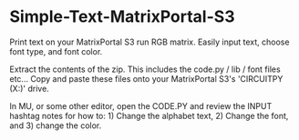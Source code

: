 # Simple-Text-MatrixPortal-S3
Print text on your MatrixPortal S3 run RGB matrix. Easily input text, choose font type, and font color. 

Extract the contents of the zip. This includes the code.py / lib / font files etc... Copy and paste these files onto your MatrixPortal S3's 'CIRCUITPY (X:)' drive. 

In MU, or some other editor, open the CODE.PY and review the INPUT hashtag notes for how to: 1) Change the alphabet text, 2) Change the font, and 3) change the color.
